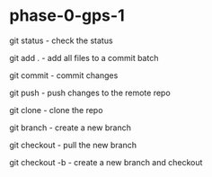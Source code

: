 phase-0-gps-1
=============

git status - check the status

git add . - add all files to a commit batch

git commit - commit changes

git push - push changes to the remote repo

git clone - clone the repo

git branch - create a new branch

git checkout - pull the new branch

git checkout -b - create a new branch and checkout
